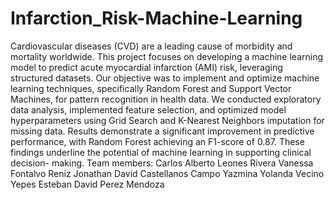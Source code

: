 # Infarction_Risk-Machine-Learning

Cardiovascular diseases (CVD) are a leading cause of morbidity and mortality worldwide. This project focuses on developing a machine learning model to predict acute myocardial infarction (AMI) risk, leveraging structured datasets. Our objective was to implement and optimize machine learning techniques, specifically Random Forest and Support Vector Machines, for pattern recognition in health data. We conducted exploratory data analysis, implemented feature selection, and optimized model hyperparameters using Grid Search and K-Nearest Neighbors imputation for missing data. Results demonstrate a significant improvement in predictive performance, with Random Forest achieving an F1-score of 0.87. These findings underline the potential of machine learning in supporting clinical decision- making.
Team members: 
Carlos Alberto Leones Rivera
Vanessa Fontalvo Reniz
Jonathan David Castellanos Campo
Yazmina Yolanda Vecino Yepes
Esteban David Perez Mendoza
